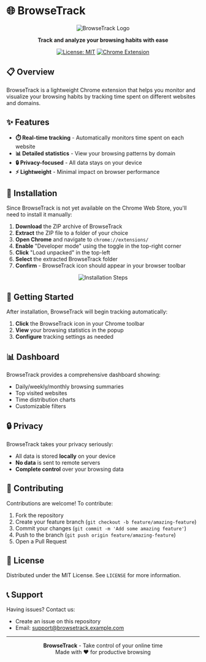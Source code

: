 # 🌐 BrowseTrack

<div align="center">
  
  ![BrowseTrack Logo](icons/icon128.png)
  
  **Track and analyze your browsing habits with ease**
  
  [![License: MIT](https://img.shields.io/badge/License-MIT-blue.svg)](LICENSE)
  [![Chrome Extension](https://img.shields.io/badge/Platform-Chrome-yellow.svg)](https://developer.chrome.com/docs/extensions/)
  
</div>

## 📋 Overview

BrowseTrack is a lightweight Chrome extension that helps you monitor and visualize your browsing habits by tracking time spent on different websites and domains.

## ✨ Features

- **⏱️ Real-time tracking** - Automatically monitors time spent on each website
- **📊 Detailed statistics** - View your browsing patterns by domain
- **🔒 Privacy-focused** - All data stays on your device
- **⚡ Lightweight** - Minimal impact on browser performance

## 🔧 Installation

Since BrowseTrack is not yet available on the Chrome Web Store, you'll need to install it manually:

1. **Download** the ZIP archive of BrowseTrack
2. **Extract** the ZIP file to a folder of your choice
3. **Open Chrome** and navigate to `chrome://extensions/`
4. **Enable** "Developer mode" using the toggle in the top-right corner
5. **Click** "Load unpacked" in the top-left
6. **Select** the extracted BrowseTrack folder
7. **Confirm** - BrowseTrack icon should appear in your browser toolbar

<div align="center">
  
  ![Installation Steps](https://via.placeholder.com/600x120?text=Installation+Steps+Illustration)
  
</div>

## 🚀 Getting Started

After installation, BrowseTrack will begin tracking automatically:

1. **Click** the BrowseTrack icon in your Chrome toolbar
2. **View** your browsing statistics in the popup
3. **Configure** tracking settings as needed

## 📊 Dashboard

BrowseTrack provides a comprehensive dashboard showing:

- Daily/weekly/monthly browsing summaries
- Top visited websites 
- Time distribution charts
- Customizable filters

## 🔒 Privacy

BrowseTrack takes your privacy seriously:

- All data is stored **locally** on your device
- **No data** is sent to remote servers
- **Complete control** over your browsing data

## 🤝 Contributing

Contributions are welcome! To contribute:

1. Fork the repository
2. Create your feature branch (`git checkout -b feature/amazing-feature`)
3. Commit your changes (`git commit -m 'Add some amazing feature'`)
4. Push to the branch (`git push origin feature/amazing-feature`)
5. Open a Pull Request

## 📝 License

Distributed under the MIT License. See `LICENSE` for more information.

## 📞 Support

Having issues? Contact us:

- Create an issue on this repository
- Email: support@browsetrack.example.com

---

<div align="center">
  
  **BrowseTrack** - Take control of your online time  
  Made with ❤️ for productive browsing
  
</div>
